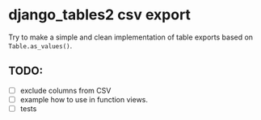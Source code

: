 # django_tables2 csv export

Try to make a simple and clean implementation of table exports based on `Table.as_values()`.

## TODO:
 - [ ] exclude columns from CSV
 - [ ] example how to use in function views.
 - [ ] tests
